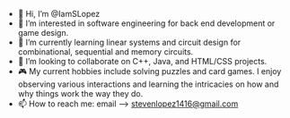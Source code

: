 - 👋 Hi, I’m @IamSLopez
- 👀 I’m interested in software engineering for back end development or game design.
- 🌱 I’m currently learning linear systems and circuit design for combinational, sequential and memory circuits.
- 💞️ I’m looking to collaborate on C++, Java, and HTML/CSS projects.
- 🎮 My current hobbies include solving puzzles and card games. I enjoy observing various interactions and learning the intricacies on how and why things work the way they do. 
- 📫 How to reach me: email --> stevenlopez1416@gmail.com

<!---
IamSLopez/IamSLopez is a ✨ special ✨ repository because its `README.md` (this file) appears on your GitHub profile.
You can click the Preview link to take a look at your changes.
--->
